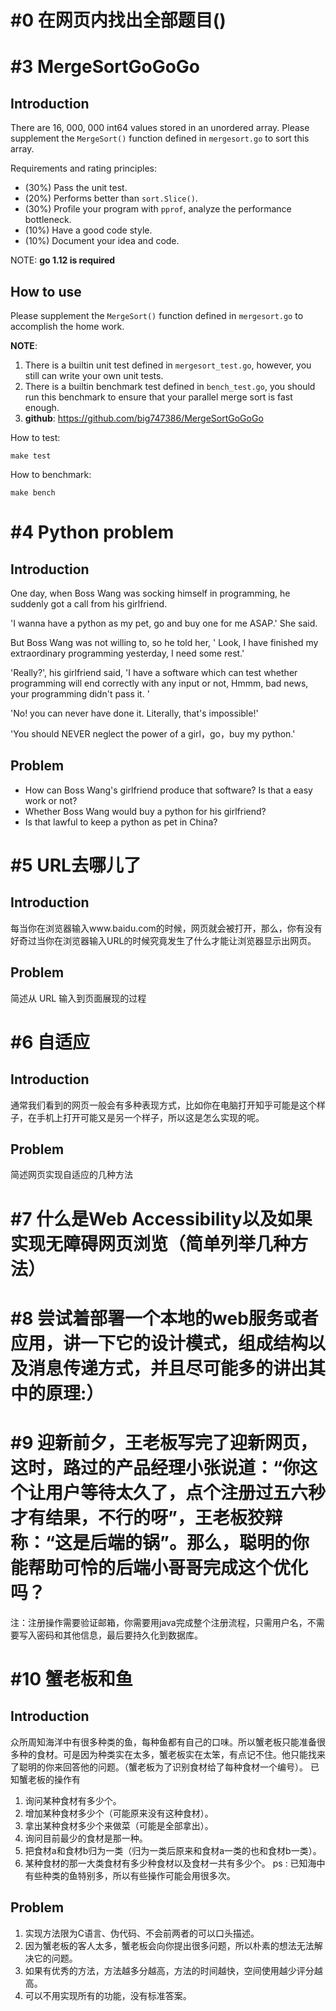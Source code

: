 # \#0  在网页内找出全部题目()

# \#3  MergeSortGoGoGo

## Introduction

There are 16, 000, 000 int64 values stored in an unordered array. Please
supplement the `MergeSort()` function defined in `mergesort.go` to sort this
array.

Requirements and rating principles:
* (30%) Pass the unit test.
* (20%) Performs better than `sort.Slice()`.
* (30%) Profile your program with `pprof`, analyze the performance bottleneck.
* (10%) Have a good code style.
* (10%) Document your idea and code.

NOTE: **go 1.12 is required**

## How to use

Please supplement the `MergeSort()` function defined in `mergesort.go` to accomplish
the home work.

**NOTE**:
1. There is a builtin unit test defined in `mergesort_test.go`, however, you still
   can write your own unit tests.
2. There is a builtin benchmark test defined in `bench_test.go`, you should run
   this benchmark to ensure that your parallel merge sort is fast enough.
3. **github**: https://github.com/big747386/MergeSortGoGoGo


How to test:
```
make test
```

How to benchmark:
```
make bench
```

# \#4  Python problem

## Introduction

One day, when Boss Wang was socking himself in programming, he suddenly got a call from his girlfriend.

'I wanna have a python as my pet, go and buy one for me ASAP.' She said.

But Boss Wang was not willing to, so he told her,  ' Look, I have finished my extraordinary programming yesterday, I need some rest.' 

'Really?', his girlfriend said, 'I have a software which can test whether programming will end correctly with any input or not, Hmmm, bad news, your programming didn't pass it. '

'No! you can never have done it. Literally, that's impossible!'

'You should NEVER neglect the power of a girl，go，buy my python.'

##  Problem

- How can Boss Wang's girlfriend produce that software? Is that a easy work or not? 
- Whether Boss Wang would buy a python for his girlfriend?
- Is that lawful to keep a python as pet in China?

# \#5  URL去哪儿了

## Introduction

每当你在浏览器输入www.baidu.com的时候，网页就会被打开，那么，你有没有好奇过当你在浏览器输入URL的时候究竟发生了什么才能让浏览器显示出网页。

##  Problem

简述从 URL 输入到页面展现的过程

# \#6  自适应

## Introduction

通常我们看到的网页一般会有多种表现方式，比如你在电脑打开知乎可能是这个样子，在手机上打开可能又是另一个样子，所以这是怎么实现的呢。

##  Problem

简述网页实现自适应的几种方法


# \#7  什么是Web Accessibility以及如果实现无障碍网页浏览（简单列举几种方法）

# \#8  尝试着部署一个本地的web服务或者应用，讲一下它的设计模式，组成结构以及消息传递方式，并且尽可能多的讲出其中的原理:）

# \#9  迎新前夕，王老板写完了迎新网页，这时，路过的产品经理小张说道：“你这个让用户等待太久了，点个注册过五六秒才有结果，不行的呀”，王老板狡辩称：“这是后端的锅”。那么，聪明的你能帮助可怜的后端小哥哥完成这个优化吗？
注：注册操作需要验证邮箱，你需要用java完成整个注册流程，只需用户名，不需要写入密码和其他信息，最后要持久化到数据库。

# \#10  蟹老板和鱼

## Introduction

众所周知海洋中有很多种类的鱼，每种鱼都有自己的口味。所以蟹老板只能准备很多种的食材。可是因为种类实在太多，蟹老板实在太笨，有点记不住。他只能找来了聪明的你来回答他的问题。（蟹老板为了识别食材给了每种食材一个编号）。
已知蟹老板的操作有
1. 询问某种食材有多少个。
2. 增加某种食材多少个（可能原来没有这种食材）。
3. 拿出某种食材多少个来做菜（可能是全部拿出）。
4. 询问目前最少的食材是那一种。
5. 把食材a和食材b归为一类（归为一类后原来和食材a一类的也和食材b一类）。
6. 某种食材的那一大类食材有多少种食材以及食材一共有多少个。
ps : 已知海中有些种类的鱼特别多，所以有些操作可能会用很多次。

##  Problem

1. 实现方法限为C语言、伪代码、不会前两者的可以口头描述。
2. 因为蟹老板的客人太多，蟹老板会向你提出很多问题，所以朴素的想法无法解决它的问题。
3. 如果有优秀的方法，方法越多分越高，方法的时间越快，空间使用越少评分越高。
4. 可以不用实现所有的功能，没有标准答案。

